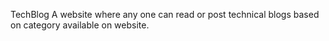 TechBlog
A website where any one can read or post technical blogs based on category available on website.
